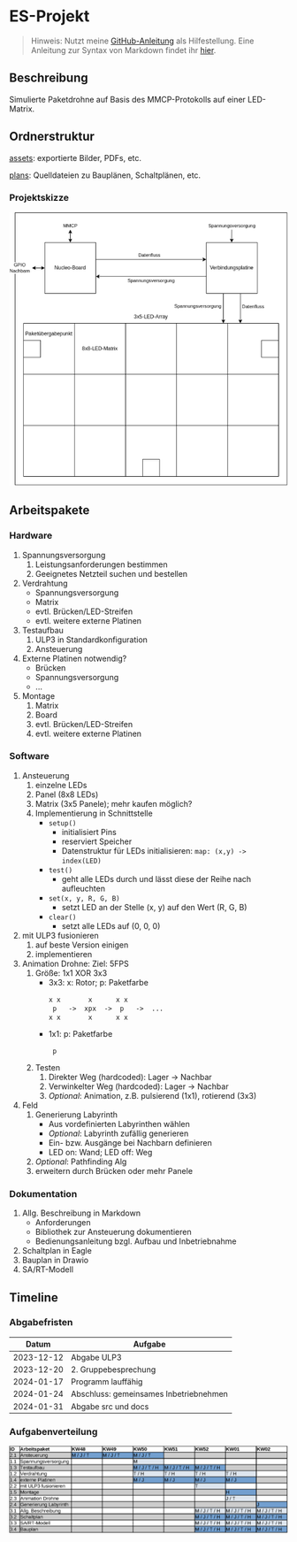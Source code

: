 # ES-Projekt

> Hinweis: Nutzt meine [GitHub-Anleitung](https://github.com/sid115/GitHubTutorial) als Hilfestellung. Eine Anleitung zur Syntax von Markdown findet ihr [hier](https://www.markdownguide.org/basic-syntax/).

## Beschreibung
Simulierte Paketdrohne auf Basis des MMCP-Protokolls auf einer LED-Matrix.

## Ordnerstruktur
[assets](./assets/): exportierte Bilder, PDFs, etc.

[plans](./assets/): Quelldateien zu Bauplänen, Schaltplänen, etc.

### Projektskizze
![Skizze](./assets/sketch.png)

## Arbeitspakete

### Hardware
1. Spannungsversorgung
    1. Leistungsanforderungen bestimmen
    1. Geeignetes Netzteil suchen und bestellen
1. Verdrahtung
    - Spannungsversorgung
    - Matrix
    - evtl. Brücken/LED-Streifen
    - evtl. weitere externe Platinen
1. Testaufbau
    1. ULP3 in Standardkonfiguration
    1. Ansteuerung
1. Externe Platinen notwendig?
    - Brücken
    - Spannungsversorgung
    - ...
1. Montage
    1. Matrix
    1. Board
    1. evtl. Brücken/LED-Streifen
    1. evtl. weitere externe Platinen

### Software
1. Ansteuerung
    1. einzelne LEDs
    1. Panel (8x8 LEDs)
    1. Matrix  (3x5 Panele); mehr kaufen möglich?
    1. Implementierung in Schnittstelle
        - `setup()`
            - initialisiert Pins
            - reserviert Speicher
            - Datenstruktur für LEDs initialisieren: `map: (x,y) -> index(LED)`
        - `test()`
            - geht alle LEDs durch und lässt diese der Reihe nach aufleuchten
        - `set(x, y, R, G, B)` 
            - setzt LED an der Stelle (x, y) auf den Wert (R, G, B)
        - `clear()`
            - setzt alle LEDs auf (0, 0, 0)
1. mit ULP3 fusionieren
    1. auf beste Version einigen
    1. implementieren
1. Animation Drohne: Ziel: 5FPS
    1. Größe: 1x1 XOR 3x3
        - 3x3: x: Rotor; p: Paketfarbe
            ```
            x x       x      x x
             p   ->  xpx  ->  p   ->  ...
            x x       x      x x
            ```
        - 1x1: p: Paketfarbe
            ```
             p
            ```
    1. Testen
        1. Direkter Weg (hardcoded): Lager -> Nachbar
        1. Verwinkelter Weg (hardcoded): Lager -> Nachbar
        1. *Optional*: Animation, z.B. pulsierend (1x1), rotierend (3x3)
1. Feld
    1. Generierung Labyrinth
        - Aus vordefinierten Labyrinthen wählen
        - *Optional*: Labyrinth zufällig generieren
        - Ein- bzw. Ausgänge bei Nachbarn definieren
        - LED on: Wand; LED off: Weg
    1. *Optional*: Pathfinding Alg
    1. erweitern durch Brücken oder mehr Panele

### Dokumentation
1. Allg. Beschreibung in Markdown
    - Anforderungen
    - Bibliothek zur Ansteuerung dokumentieren
    - Bedienungsanleitung bzgl. Aufbau und Inbetriebnahme
1. Schaltplan in Eagle
1. Bauplan in Drawio
1. SA/RT-Modell

## Timeline

### Abgabefristen
Datum | Aufgabe
---|---
2023-12-12 | Abgabe ULP3
2023-12-20 | 2. Gruppebesprechung
2024-01-17 | Programm lauffähig
2024-01-24 | Abschluss: gemeinsames Inbetriebnehmen
2024-01-31 | Abgabe src und docs

### Aufgabenverteilung
![Gantt-Diagramm](./assets/gantt.png)

